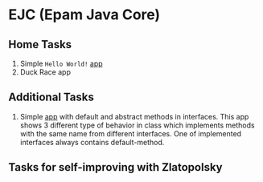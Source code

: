 # EJC (Epam Java Core)

## Home Tasks
1. Simple `Hello World!` [app](https://github.com/Venreaver/EJC/tree/master/src/main/java/task_01)
2. Duck Race app

## Additional Tasks
1. Simple [app](https://github.com/Venreaver/EJC/tree/master/src/main/java/add_01) with default and abstract methods in interfaces.
   This app shows 3 different type of behavior in class which implements methods with the same name from different interfaces.
   One of implemented interfaces always contains default-method.

## Tasks for self-improving with Zlatopolsky
